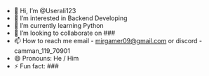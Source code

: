 - 👋 Hi, I’m @Userali123
- 👀 I’m interested in Backend Developing 
- 🌱 I’m currently learning Python
- 💞️ I’m looking to collaborate on ###
- 📫 How to reach me email - mirgamer09@gmail.com or discord - camman_119_70901
- 😄 Pronouns: He / Him
- ⚡ Fun fact: ###

<!---
Userali123/Userali123 is a ✨ special ✨ repository because its `README.md` (this file) appears on your GitHub profile.
You can click the Preview link to take a look at your changes.
--->
